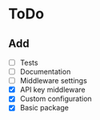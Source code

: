# ToDo

## Add

- [ ] Tests
- [ ] Documentation
- [ ] Middleware settings
- [x] API key middleware
- [x] Custom configuration
- [x] Basic package
